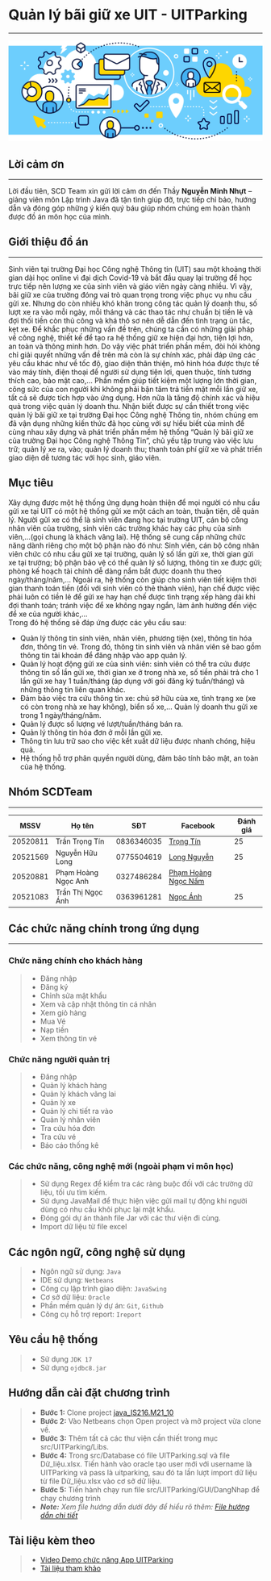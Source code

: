 # Quản lý bãi giữ xe UIT - UITParking
------------
![Image1 of UITParking](./src/icon/backgroundForReadme2.webp "Back ground for Readme")
## Lời cảm ơn
------------
Lời đầu tiên, SCD Team xin gửi lời cảm ơn đến Thầy **Nguyễn Minh Nhựt** – giảng viên môn Lập trình Java đã tận tình giúp đỡ, trực tiếp chỉ bảo, hướng dẫn và đóng góp những ý kiến quý báu giúp nhóm chúng em hoàn thành được đồ án môn học của mình.

## Giới thiệu đồ án
------------
Sinh viên tại trường Đại học Công nghệ Thông tin (UIT) sau một khoảng thời gian dài học online vì đại dịch Covid-19 và bắt đầu quay lại trường để học trực tiếp nên lượng xe của sinh viên và giáo viên ngày càng nhiều. Vì vậy, bãi giữ xe của trường đóng vai trò quan trọng trong việc phục vụ nhu cầu gửi xe. Nhưng do còn nhiều khó khăn trong công tác quản lý doanh thu, số lượt xe ra vào mỗi ngày, mỗi tháng và các thao tác như chuẩn bị tiền lẻ và đợi thối tiền còn thủ công và khá thô sơ nên dễ dẫn đến tình trạng ùn tắc, kẹt xe. Để khắc phục những vấn đề trên, chúng ta cần có những giải pháp về công nghệ, thiết kế để tạo ra hệ thống giữ xe hiện đại hơn, tiện lợi hơn, an toàn và thông minh hơn.
Do vậy việc phát triển phần mềm, đòi hỏi không chỉ giải quyết những vấn đề trên mà còn là sự chính xác, phải đáp ứng các yêu cầu khác như về tốc độ, giao diện thân thiện, mô hình hóa được thực tế vào máy tính, điện thoại để người sử dụng tiện lợi, quen thuộc, tính tương thích cao, bảo mật cao,… Phần mềm giúp tiết kiệm một lượng lớn thời gian, công sức của con người khi không phải bận tâm trả tiền mặt mỗi lần giữ xe, tất cả sẽ được tích hợp vào ứng dụng. Hơn nữa là tăng độ chính xác và hiệu quả trong việc quản lý doanh thu.
Nhận biết được sự cần thiết trong việc quản lý bãi giữ xe tại trường Đại học Công nghệ Thông tin, nhóm chúng em đã vận dụng những kiến thức đã học cùng với sự hiểu biết của mình để cùng nhau xây dựng và phát triển phần mềm hệ thống “Quản lý bãi giữ xe của trường Đại học Công nghệ Thông Tin”, chủ yếu tập trung vào việc lưu trữ; quản lý xe ra, vào; quản lý doanh thu; thanh toán phí giữ xe và phát triển giao diện dễ tương tác với học sinh, giáo viên.

## Mục tiêu
Xây dựng được một hệ thống ứng dụng hoàn thiện để mọi người có nhu cầu gửi xe tại UIT có một hệ thống gửi xe một cách an toàn, thuận tiện, dễ quản lý. Người gửi xe có thể là sinh viên đang học tại trường UIT, cán bộ công nhân viên của trường, sinh viên các trường khác hay các phụ của sinh viên,...(gọi chung là khách vãng lai). Hệ thống sẽ cung cấp những chức năng dành riêng cho một bộ phận nào đó như: Sinh viên, cán bộ công nhân viên chức có nhu cầu gửi xe tại trường, quản lý số lần gửi xe, thời gian gửi xe tại trường; bộ phận bảo vệ có thể quản lý số lượng, thông tin xe được gửi; phòng kế hoạch tài chính dễ dàng nắm bắt được doanh thu theo ngày/tháng/năm,… Ngoài ra, hệ thống còn giúp cho sinh viên tiết kiệm thời gian thanh toán tiền (đối với sinh viên có thẻ thành viên), hạn chế được việc phải luôn có tiền lẻ để gửi xe hay hạn chế được tình trạng xếp hàng dài khi đợi thanh toán; tránh việc để xe không ngay ngắn, làm ảnh hưởng đến việc để xe của người khác,…  
Trong đó hệ thống sẽ đáp ứng được các yêu cầu sau: 
* Quản lý thông tin sinh viên, nhân viên, phương tiện (xe), thông tin hóa đơn, thông tin vé. Trong đó, thông tin sinh viên và nhân viên sẽ bao gồm thông tin tài khoản để đăng nhập vào app quản lý.
* Quản lý hoạt động gửi xe của sinh viên: sinh viên có thể tra cứu được thông tin số lần gửi xe, thời gian xe ở trong nhà xe, số tiền phải trả cho 1 lần gửi xe hay 1 tuần/tháng (áp dụng với gói đăng ký tuần/tháng) và những thông tin liên quan khác.
* Đảm bảo việc tra cứu thông tin xe: chủ sở hữu của xe, tình trạng xe (xe có còn trong nhà xe hay không), biển số xe,…
Quản lý doanh thu gửi xe trong 1 ngày/tháng/năm.  
* Quản lý được số lượng vé lượt/tuần/tháng bán ra.
* Quản lý thông tin hóa đơn ở mỗi lần gửi xe.
* Thông tin lưu trữ sao cho việc kết xuất dữ liệu được nhanh chóng, hiệu quả. 
* Hệ thống hỗ trợ phân quyền người dùng, đảm bảo tính bảo mật, an toàn của hệ thống.
## Nhóm SCDTeam
------------
| MSSV | Họ tên | SĐT | Facebook| Đánh giá|
|--------------|-------|------|-------|------|
| 20520811 | Trần Trọng Tín | 0836346035 | [Trọng Tín](https://www.facebook.com/trongtin112)  | 25 |
| 20521569 | Nguyễn Hữu Long | 0775504619 | [Long Nguyễn](https://www.facebook.com/nui.gaxuong)  | 25 |
| 20520881 | Phạm Hoàng Ngọc Anh | 0327486284 | [Phạm Hoàng Ngọc Nấm](https://www.facebook.com/phamhoangngocanh0406) | | 25 |
| 20521083 | Trần Thị Ngọc Ánh | 0363961281 | [Ngọc Ánh](https://www.facebook.com/Yinggg.TTNA) | 25 |

## Các chức năng chính trong ứng dụng
----------------
### Chức năng chính cho khách hàng
> * Đăng nhập
> * Đăng ký
> * Chỉnh sửa mật khẩu
> * Xem và cập nhật thông tin cá nhân
> * Xem giỏ hàng
> * Mua Vé
> * Nạp tiền
> * Xem thông tin vé
### Chức năng người quản trị
> * Đăng nhập
> * Quản lý khách hàng
> * Quản lý khách vãng lai
> * Quản lý xe
> * Quản lý chi tiết ra vào
> * Quản lý nhân viên
> * Tra cứu hóa đơn
> * Tra cứu vé
> * Báo cáo thống kê

### Các chức năng, công nghệ mới (ngoài phạm vi môn học)
> * Sử dụng Regex để kiểm tra các ràng buộc đối với các trường dữ liệu, tối ưu tìm kiếm.
> * Sử dụng JavaMail để thực hiện việc gửi mail tự động khi người dùng có nhu cầu khôi phục lại mật khẩu.
> * Đóng gói dự án thành file Jar với các thư viện đi cùng.
> * Import dữ liệu từ file excel

## Các ngôn ngữ, công nghệ sử dụng
> * Ngôn ngữ sử dụng: `Java`
> * IDE sử dụng: `Netbeans`
> * Công cụ lập trình giao diện: `JavaSwing`
> * Cơ sở dữ liệu: `Oracle`
> * Phần mềm quản lý dự án: `Git`, `Github`
> * Công cụ hỗ trợ report: `Ireport`
## Yêu cầu hệ thống
> * Sử dụng `JDK 17`
> * Sử dụng `ojdbc8.jar`
## Hướng dẫn cài đặt chương trình
> * **Bước 1:** Clone project [java_IS216.M21_10](https://github.com/nhlong1512/java_IS216.M21_10.git)
> * **Bước 2:** Vào Netbeans chọn Open project và mở project vừa clone về.
> * **Bước 3:** Thêm tất cả các thư viện cần thiết trong mục src/UITParking/Libs.
> * **Bước 4:** Trong src/Database có file UITParking.sql và file Dữ_liệu.xlsx. Tiến hành vào oracle tạo user mới với username là UITParking và pass là uitparking, sau đó ta lần lượt import dữ liệu từ file Dữ_liệu.xlsx vào cơ sở dữ liệu.
> * **Bước 5:** Tiến hành chạy run file src/UITParking/GUI/DangNhap để chạy chương trình
>* ***Note:** Xem file hướng dẫn dưới đây để hiểu rõ thêm: [File hướng dẫn chi tiết](https://docs.google.com/document/d/12nlbwelXyroU7zfoc4HSwkQ9vcOK0F14/edit?usp=sharing&ouid=110784418486414862850&rtpof=true&sd=true)*

## Tài liệu kèm theo 
> * [Video Demo chức năng App UITParking](https://drive.google.com/drive/folders/1gOLhQ7nVdZ1-XEp0wkNsNTYG2l7ihB46?usp=sharing)
> * [Tài liệu tham khảo]()

